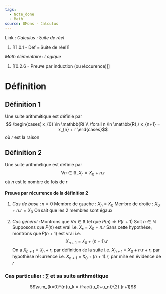 ```yaml
---
tags:
  - Note_done
  - Math
source: UMons - Calculus
---
```


Link : 
_Calculus : Suite de réel_
1. [[1.0.1 - Déf = Suite de réel]]

_Math élémentaire : Logique_ 
1. [[0.2.6 - Preuve par induction (ou réccurence)]]
# Définition
## Définition 1
Une suite arithmétique est définie par $$ \begin{cases} x_{0} \in \mathbb{R} \\ \forall n \in \mathbb{R},\ x_{n+1} = x_{n} + r \end{cases}$$ où $r$ est la raison

## Définition 2
Une suite arithmétique est définie par $$∀ n ∈ ℝ, X_n = X_0 + n . r$$où $n$ est le nombre de fois de $r$

#### Preuve par récurrence de la définition 2
1. _Cas de base_ : $n = 0$
Membre de gauche : $X_{n}$ = $X_0$
Membre de droite : $X_0 + n.r = X_0$ 
On sait que les 2 membres sont égaux

2. _Cas général_ :
Montrons que $∀ n ∈ ℝ$ tel que $P(n) ⇒ P(n+1)$
Soit $n ∈ ℕ$
Supposons que $P(n)$ est vrai i.e. $X_n$ = $X_0$ + $n.r$ 
Sans cette hypothèse, montrons que $P(n+1)$ est vrai i.e. $$X_{n+1} = X_0 + (n+1).r$$
On a $X_{n+1} = X_n + r$,  par définition de la suite
i.e. $X_{n+1} = X_0 + n.r + r$,  par hypothèse récurrence
i.e. $X_{n+1} = X_0 + (n+1) . r$,  par mise en évidence de $r$

### Cas particulier : $\sum$ et sa suite arithmétique 
$$\sum_{k=0}^{n}u_k = \frac{(u_0+u_n)}{2}.(n+1)$$